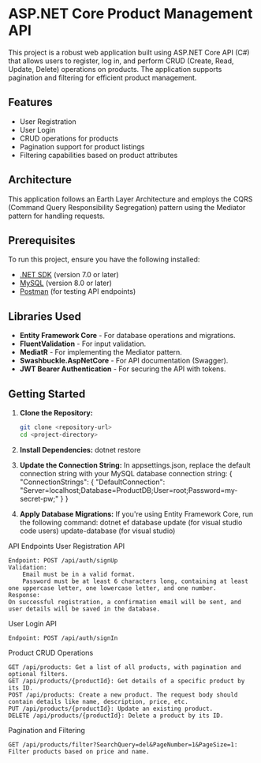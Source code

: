 # ASP.NET Core Product Management API
This project is a robust web application built using ASP.NET Core API (C#) that allows users to register, log in, and perform CRUD (Create, Read, Update, Delete) operations on products. The application supports pagination and filtering for efficient product management.

## Features
- User Registration
- User Login
- CRUD operations for products
- Pagination support for product listings
- Filtering capabilities based on product attributes

## Architecture
This application follows an Earth Layer Architecture and employs the CQRS (Command Query Responsibility Segregation) pattern using the Mediator pattern for handling requests.

## Prerequisites
To run this project, ensure you have the following installed:
- [.NET SDK](https://dotnet.microsoft.com/download) (version 7.0 or later)
- [MySQL](https://dev.mysql.com/downloads/mysql/) (version 8.0 or later)
- [Postman](https://www.postman.com/downloads/) (for testing API endpoints)

## Libraries Used
- **Entity Framework Core** - For database operations and migrations.
- **FluentValidation** - For input validation.
- **MediatR** - For implementing the Mediator pattern.
- **Swashbuckle.AspNetCore** - For API documentation (Swagger).
- **JWT Bearer Authentication** - For securing the API with tokens.

## Getting Started

1. **Clone the Repository:**
   ```bash
   git clone <repository-url>
   cd <project-directory>
   
2. **Install Dependencies:**
    dotnet restore
   
3. **Update the Connection String:**
   In appsettings.json, replace the default connection string with your MySQL database connection string:
   {
  "ConnectionStrings": {
    "DefaultConnection": "Server=localhost;Database=ProductDB;User=root;Password=my-secret-pw;"
  }
}

5. **Apply Database Migrations:** If you're using Entity Framework Core, run the following command:
   dotnet ef database update (for visual studio code users)
   update-database (for visual studio)

API Endpoints
User Registration API

    Endpoint: POST /api/auth/signUp
    Validation:
        Email must be in a valid format.
        Password must be at least 6 characters long, containing at least one uppercase letter, one lowercase letter, and one number.
    Response:
    On successful registration, a confirmation email will be sent, and user details will be saved in the database.

User Login API

    Endpoint: POST /api/auth/signIn

Product CRUD Operations

    GET /api/products: Get a list of all products, with pagination and optional filters.
    GET /api/products/{productId}: Get details of a specific product by its ID.
    POST /api/products: Create a new product. The request body should contain details like name, description, price, etc.
    PUT /api/products/{productId}: Update an existing product.
    DELETE /api/products/{productId}: Delete a product by its ID.

Pagination and Filtering

    GET /api/products/filter?SearchQuery=del&PageNumber=1&PageSize=1: Filter products based on price and name.
